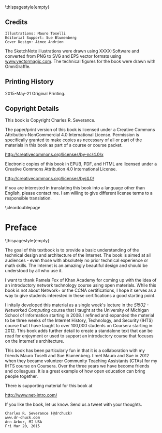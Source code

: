 \thispagestyle{empty}

Credits
-------

    Illustrations: Mauro Toselli
    Editorial Support: Sue Blumenberg
    Cover Design: Aimee Andrion

The SketchNote illustrations were drawn using XXXX-Software and
converted from PNG to SVG and EPS vector formats using www.vectormagic.com.
The technical figures for the book were drawn with OmniGraffle.

Printing History
----------------

2015-May-21 Original Printing.

Copyright Details
-----------------

This book is Copyright Charles R. Severance.

The paper/print version of this book is licensed under a 
Creative Commons Attribution-NonCommercial 4.0 International License.
Permission is specifically granted to make copies as 
necessary of all or part of the materials in this book 
as part of a course or course packet.

http://creativecommons.org/licenses/by-nc/4.0/x

Electronic copies of this book in EPUB, PDF, and HTML 
are licensed under a
Creative Commons Attribution 4.0 International License.

http://creativecommons.org/licenses/by/4.0/

if you are interested in translating this book into a language
other than English, please contact me. I am willing to 
give different license terms to a responsible translation.

\cleardoublepage

Preface
=======
\thispagestyle{empty}

The goal of this textbook is to provide a basic understanding of
the technical design and architecture of the Internet.
The book is aimed at all audiences - even those with absolutely no prior
technical experience or math skills.  The Internet is an amazingly beautiful
design and should be understood by all who use it.

I want to thank Pamela Fox of Khan Academy for coming up with 
the idea of an introductory network technology course using open
materials.  While this book is not about Network+ or the CCNA
certifications, I hope it serves as a way to give students
interested in these certifications a good starting point.

I initally developed this material as a single week's lecture in
the *SI502 - Networked Computing* course that I taught at the
University of Michigan School of Information starting in 2008.
I refined and expanded the material to be three weeks of the
Internet History, Technology, and Security (IHTS) course
that I have taught to over 100,000 students on Coursera
starting in 2012. This book adds further detail to create a standalone
text that can be read for enjoyment or used to support an introductory course
that focuses on the Internet's architecture.

This book has been particularly fun in that it is a collaboration
with my friends Mauro Toselli and Sue Blumenberg.  I met Mauro and
Sue in 2012 when they became volunteer Community Teaching Assistants (CTAs)
for my IHTS course on Coursera.  Over the three years we have become
friends and colleagues.   It is a great example of how open education
can bring people together.

There is supporting material for this book at

http://www.net-intro.com/

If you like the book, let us know.  Send us a tweet with your thoughts.

    Charles R. Severance (@drchuck)
    www.dr-chuck.com
    Ann Arbor, MI USA
    Fri Mar 20, 2015

